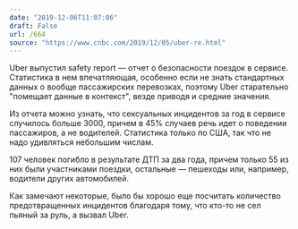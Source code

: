 ```yaml
---
date: "2019-12-06T11:07:06"
draft: False
url: /664
source: "https://www.cnbc.com/2019/12/05/uber-re.html"
---
```


Uber выпустил safety report — отчет о безопасности поездок в сервисе. Статистика в нем впечатляющая, особенно если не знать стандартных данных о вообще пассажирских перевозках, поэтому Uber старательно "помещает данные в контекст", везде приводя и средние значения.

Из отчета можно узнать, что сексуальных инцидентов за год в сервисе случилось больше 3000, причем в 45% случаев речь идет о поведении пассажиров, а не водителей. Статистика только по США, так что не надо удивляться небольшим числам.

107 человек погибло в результате ДТП за два года, причем только 55 из них были участниками поездки, остальные — пешеходы или, например, водители других автомобилей.

Как замечают некоторые, было бы хорошо еще посчитать количество предотвращенных инцидентов благодаря тому, что кто-то не сел пьяный за руль, а вызвал Uber.
